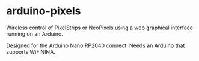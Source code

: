 # arduino-pixels
Wireless control of PixelStrips or NeoPixels using a web graphical interface running on an Arduino.

Designed for the Arduino Nano RP2040 connect.
Needs an Arduino that supports WiFiNINA. 
